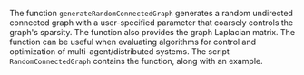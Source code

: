 The function ``generateRandomConnectedGraph`` generates a random undirected connected graph with a user-specified parameter that coarsely controls the graph's sparsity. The function also provides the graph Laplacian matrix. The function can be useful when evaluating algorithms for control and optimization of multi-agent/distributed systems. The script ``RandomConnectedGraph`` contains the function, along with an example.
